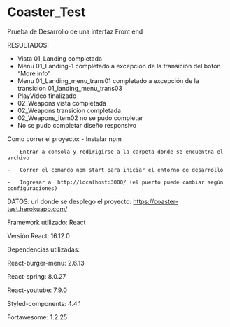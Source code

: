 # Coaster_Test
Prueba de Desarrollo de una interfaz Front end

RESULTADOS:

  -	Vista 01_Landing completada
  -	Menu 01_Landing-1 completado a excepción de la transición del botón “More info”
  -	Menu 01_Landing_menu_trans01 completado a excepción de la transición 01_landing_menu_trans03
  -	PlayVideo finalizado
  -	02_Weapons vista completada
  -	02_Weapons transición completada
  -	02_Weapons_item02 no se pudo completar
  -	No se pudo completar diseño responsivo
  
  Como correr el proyecto:
    -	Instalar npm 
    
    -	Entrar a consola y redirigirse a la carpeta donde se encuentra el archivo
    
    -	Correr el comando npm start para iniciar el entorno de desarrollo
    
    -	Ingresar a  http://localhost:3000/ (el puerto puede cambiar según configuraciones) 
    

DATOS:
url donde se desplego el proyecto: https://coaster-test.herokuapp.com/

Framework utilizado: React

Versión React: 16.12.0


Dependencias utilizadas: 

React-burger-menu: 2.6.13

React-spring: 8.0.27

React-youtube: 7.9.0

Styled-components: 4.4.1

Fortawesome: 1.2.25


